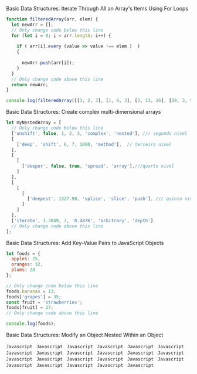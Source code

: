 Basic Data Structures: Iterate Through All an Array's Items Using For Loops

```Javascript
function filteredArray(arr, elem) {
  let newArr = [];
  // Only change code below this line
  for (let i = 0; i < arr.length; i++) {
    
    if ( arr[i].every (value => value !== elem )  ) 
    {
      
      newArr.push(arr[i]);
    }
  } 
  // Only change code above this line
  return newArr;
}

console.log(filteredArray([[3, 2, 3], [1, 6, 3], [3, 13, 26], [19, 3, 9]], 3));

 ``` 
 Basic Data Structures: Create complex multi-dimensional arrays

```Javascript 
let myNestedArray = [
  // Only change code below this line
  ['unshift', false, 1, 2, 3, 'complex', 'nested'], /// segundo nivel 
  [
    ['deep', 'shift', 6, 7, 1000, 'method'],  // terceiro nivel 
  ],
  [
    [
      ['deeper', false, true, 'spread', 'array'],///quarto nivel 
    ]
  ],
  [
    [
      [
        ['deepest', 1327.98, 'splice', 'slice', 'push'], /// quinto nivel 
      ]
    ]
  ],
  ['iterate', 1.3849, 7, '8.4876', 'arbitrary', 'depth']
  // Only change code above this line
];

``` 
Basic Data Structures: Add Key-Value Pairs to JavaScript Objects

```Javascript 
let foods = {
  apples: 25,
  oranges: 32,
  plums: 28
};

// Only change code below this line
foods.bananas = 13;
foods['grapes'] = 35;
const fruit = 'strawberries';
foods[fruit] = 27;
// Only change code above this line

console.log(foods);
``` 
Basic Data Structures: Modify an Object Nested Within an Object

```Javascript ``` 
```Javascript ``` 
```Javascript ``` 
```Javascript ``` 
```Javascript ``` 
```Javascript ``` 
```Javascript ``` 
```Javascript ``` 
```Javascript ``` 
```Javascript ``` 
```Javascript ``` 
```Javascript ``` 
```Javascript ``` 
```Javascript ``` 
```Javascript ``` 
```Javascript ``` 
```Javascript ``` 
```Javascript ``` 
```Javascript ``` 
```Javascript ``` 
```Javascript ``` 
```Javascript ``` 
```Javascript ``` 